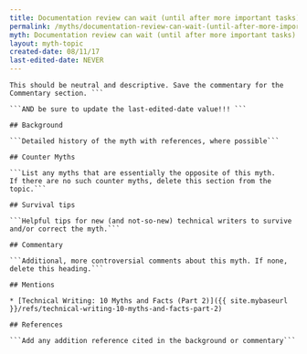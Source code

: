 ```yaml
---
title: Documentation review can wait (until after more important tasks)
permalink: /myths/documentation-review-can-wait-(until-after-more-important-tasks)
myth: Documentation review can wait (until after more important tasks)
layout: myth-topic
created-date: 08/11/17
last-edited-date: NEVER
---
```


```A summary description of the myth--no more than a line or two. 
This should be neutral and descriptive. Save the commentary for the 
Commentary section. ```

```AND be sure to update the last-edited-date value!!! ```

## Background

```Detailed history of the myth with references, where possible```

## Counter Myths

```List any myths that are essentially the opposite of this myth.
If there are no such counter myths, delete this section from the topic.```

## Survival tips

```Helpful tips for new (and not-so-new) technical writers to survive and/or correct the myth.```

## Commentary

```Additional, more controversial comments about this myth. If none, delete this heading.```

## Mentions

* [Technical Writing: 10 Myths and Facts (Part 2)]({{ site.mybaseurl }}/refs/technical-writing-10-myths-and-facts-part-2)

## References

```Add any addition reference cited in the background or commentary```

